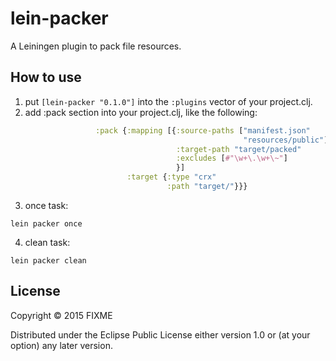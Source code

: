 # lein-packer

A Leiningen plugin to pack file resources.

## How to use

1. put `[lein-packer "0.1.0"]` into the `:plugins` vector of your project.clj.
2. add :pack section into your project.clj, like the following:

```clojure
                   :pack {:mapping [{:source-paths ["manifest.json"
                                                    "resources/public"]
                                     :target-path "target/packed"
                                     :excludes [#"\w+\.\w+\~"]
                                     }]
                          :target {:type "crx"
                                   :path "target/"}}}
```   
3. once task:
```shell
lein packer once
```
4. clean task: 
```shell
lein packer clean
```

## License

Copyright © 2015 FIXME

Distributed under the Eclipse Public License either version 1.0 or (at
your option) any later version.
